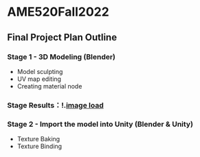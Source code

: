 # AME520Fall2022
## Final Project Plan Outline

### Stage 1 - 3D Modeling (Blender)
* Model sculpting
* UV map editing
* Creating material node

### Stage Results：!.[image load](https://github.com/XiangFan49/AME520Fall2022/raw/main/Assignment/Stage%201%203D%20Modeling.png)

### Stage 2 - Import the model into Unity (Blender & Unity)
* Texture Baking
* Texture Binding
